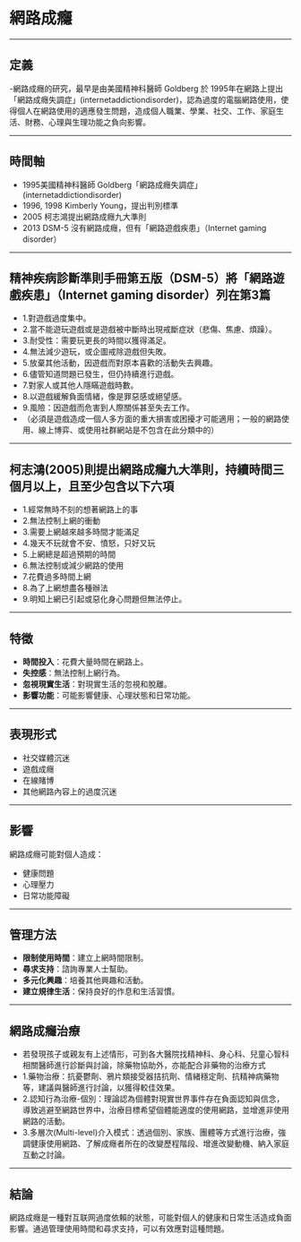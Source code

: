 # 網路成癮

---

## 定義

-網路成癮的研究，最早是由美國精神科醫師 Goldberg 於 1995年在網路上提出「網路成癮失調症」(internetaddictiondisorder)，認為過度的電腦網路使用，使得個人在網路使用的適應發生問題，造成個人職業、學業、社交、工作、家庭生活、財務、心理與生理功能之負向影響。

---

## 時間軸

- 1995美國精神科醫師 Goldberg「網路成癮失調症」(internetaddictiondisorder)
- 1996, 1998 Kimberly Young，提出判別標準
- 2005 柯志鴻提出網路成癮九大準則
- 2013 DSM-5 沒有網路成癮，但有「網路遊戲疾患」（Internet gaming disorder）

---

## 精神疾病診斷準則手冊第五版（DSM-5）將「網路遊戲疾患」（Internet gaming disorder）列在第3篇

- 1.對遊戲過度集中。
- 2.當不能遊玩遊戲或是遊戲被中斷時出現戒斷症狀（悲傷、焦慮、煩躁）。
- 3.耐受性：需要玩更長的時間以獲得滿足。
- 4.無法減少遊玩，或企圖戒除遊戲但失敗。
- 5.放棄其他活動，因遊戲而對原本喜歡的活動失去興趣。
- 6.儘管知道問題已發生，但仍持續進行遊戲。
- 7.對家人或其他人隱瞞遊戲時數。
- 8.以遊戲緩解負面情緒，像是罪惡感或絕望感。
- 9.風險：因遊戲而危害到人際關係甚至失去工作。
- （必須是遊戲造成一個人多方面的重大損害或困擾才可能適用；一般的網路使用、線上博弈、或使用社群網站是不包含在此分類中的）

---

## 柯志鴻(2005)則提出網路成癮九大準則，持續時間三個月以上，且至少包含以下六項

- 1.經常無時不刻的想著網路上的事
- 2.無法控制上網的衝動
- 3.需要上網越來越多時間才能滿足
- 4.幾天不玩就會不安、憤怒，只好又玩
- 5.上網總是超過預期的時間
- 6.無法控制或減少網路的使用
- 7.花費過多時間上網
- 8.為了上網想盡各種辦法
- 9.明知上網已引起或惡化身心問題但無法停止。

---

## 特徵

- **時間投入**：花費大量時間在網路上。
- **失控感**：無法控制上網行為。
- **忽視現實生活**：對現實生活的忽視和脫離。
- **影響功能**：可能影響健康、心理狀態和日常功能。

---

## 表現形式

- 社交媒體沉迷
- 遊戲成癮
- 在線賭博
- 其他網路內容上的過度沉迷

---

## 影響

網路成癮可能對個人造成：

- 健康問題
- 心理壓力
- 日常功能障礙

---

## 管理方法

- **限制使用時間**：建立上網時間限制。
- **尋求支持**：諮詢專業人士幫助。
- **多元化興趣**：培養其他興趣和活動。
- **建立規律生活**：保持良好的作息和生活習慣。

---

## 網路成癮治療

- 若發現孩子或親友有上述情形，可到各大醫院找精神科、身心科、兒童心智科相關醫師進行診斷與討論，除藥物協助外，亦能配合非藥物的治療方式
- 1.藥物治療：抗憂鬱劑、鴉片類接受器拮抗劑、情緒穩定劑、抗精神病藥物等，建議與醫師進行討論，以獲得較佳效果。
- 2.認知行為治療-個別：理論認為個體對現實世界事件存在負面認知與信念，導致逃避至網路世界中，治療目標希望個體能適度的使用網路，並增進非使用網路的活動。
- 3.多層次(Multi-level)介入模式：透過個別、家族、團體等方式進行治療，強調健康使用網路、了解成癮者所在的改變歷程階段、增進改變動機、納入家庭互動之討論。

---

## 結論

網路成癮是一種對互联网過度依賴的狀態，可能對個人的健康和日常生活造成負面影響。通過管理使用時間和尋求支持，可以有效應對這種問題。
